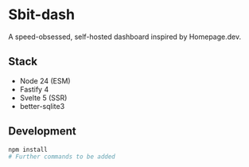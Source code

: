 # Sbit-dash

A speed-obsessed, self-hosted dashboard inspired by Homepage.dev.

## Stack
- Node 24 (ESM)
- Fastify 4
- Svelte 5 (SSR)
- better-sqlite3

## Development

```bash
npm install
# Further commands to be added
```
